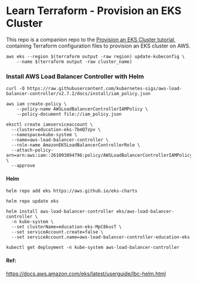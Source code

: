 # Learn Terraform - Provision an EKS Cluster

This repo is a companion repo to the [Provision an EKS Cluster tutorial](https://developer.hashicorp.com/terraform/tutorials/kubernetes/eks), containing
Terraform configuration files to provision an EKS cluster on AWS.

```
aws eks --region $(terraform output -raw region) update-kubeconfig \
    --name $(terraform output -raw cluster_name)
```

### Install AWS Load Balancer Controller with Helm

```
curl -O https://raw.githubusercontent.com/kubernetes-sigs/aws-load-balancer-controller/v2.7.2/docs/install/iam_policy.json

aws iam create-policy \
    --policy-name AWSLoadBalancerControllerIAMPolicy \
    --policy-document file://iam_policy.json

eksctl create iamserviceaccount \
  --cluster=education-eks-7bmQ7zpv \
  --namespace=kube-system \
  --name=aws-load-balancer-controller \
  --role-name AmazonEKSLoadBalancerControllerRole \
  --attach-policy-arn=arn:aws:iam::261093894796:policy/AWSLoadBalancerControllerIAMPolicy \
  --approve
```

#### Helm 

```
helm repo add eks https://aws.github.io/eks-charts

helm repo update eks

helm install aws-load-balancer-controller eks/aws-load-balancer-controller \
  -n kube-system \
  --set clusterName=education-eks-MpC8kusT \
  --set serviceAccount.create=false \
  --set serviceAccount.name=aws-load-balancer-controller-education-eks

kubectl get deployment -n kube-system aws-load-balancer-controller
```

#### Ref:
https://docs.aws.amazon.com/eks/latest/userguide/lbc-helm.html